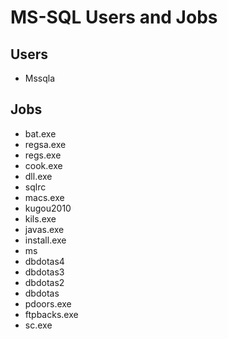 # MS-SQL Users and Jobs

## Users

* Mssqla

## Jobs

* bat.exe
* regsa.exe
* regs.exe
* cook.exe
* dll.exe
* sqlrc
* macs.exe
* kugou2010
* kils.exe
* javas.exe
* install.exe
* ms
* dbdotas4
* dbdotas3
* dbdotas2
* dbdotas
* pdoors.exe
* ftpbacks.exe
* sc.exe
